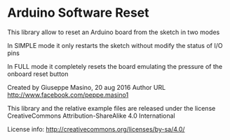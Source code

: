 # Arduino Software Reset
This library allow to reset an Arduino board from the sketch in two modes

In SIMPLE mode it only restarts the sketch without modify the status of I/O pins

In FULL mode it completely resets the board emulating the pressure of the onboard reset button

Created by Giuseppe Masino, 20 aug 2016
Author URL http://www.facebook.com/peppe.masino1

This library and the relative example files are released under the license
CreativeCommons Attribution-ShareAlike 4.0 International

License info: http://creativecommons.org/licenses/by-sa/4.0/
